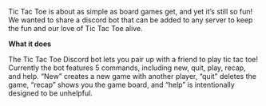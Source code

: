 Tic Tac Toe is about as simple as board games get, and yet it’s still so fun! We wanted to share a discord bot that can be added to any server to keep the fun and our love of Tic Tac Toe alive.

**What it does**


The Tic Tac Toe Discord bot lets you pair up with a friend to play tic tac toe! Currently the bot features 5 commands, including new, quit, play, recap, and help. “New” creates a new game with another player, “quit” deletes the game, “recap” shows you the game board, and “help” is intentionally designed to be unhelpful.
